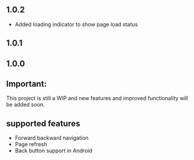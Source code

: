 ## 1.0.2
- Added loading indicator to show page load status

## 1.0.1

## 1.0.0
## Important: 
This project is still a WIP and new features and improved functionality will be added soon.

## supported features
- Forward backward navigation
- Page refresh
- Back button support in Android